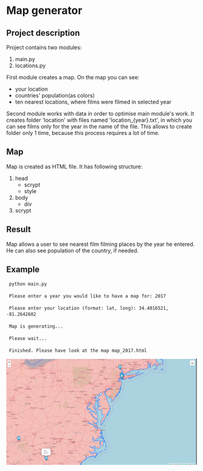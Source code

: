 # Map generator

## Project description
Project contains two modules:
1. main.py
2. locations.py

First module creates a map. On the map you can see:
* your location
* countries' population(as colors)
* ten nearest locations, where films were filmed in selected year

Second module works with data in order to optimise main module's work. It creates folder
'location' with files named 'location_{year}.txt', in which you can see films only for 
the year in the name of the file. This allows to create folder only 1 time, because this
process requires a lot of time. 

## Map
Map is created as HTML file. It has following structure:
1. head
   * scrypt
   * style
2. body
   * div
3. scrypt

## Result
Map allows a user to see nearest film filming places by the year he entered. He can also
see population of the country, if needed. 

## Example
````
 python main.py
 
 Please enter a year you would like to have a map for: 2017
 
 Please enter your location (format: lat, long): 34.4016521, -81.2642602
 
 Map is generating...
 
 Please wait...
 
 Finished. Please have look at the map map_2017.html
````
![Result map_2017.html](./map_2017_result.jpg)

